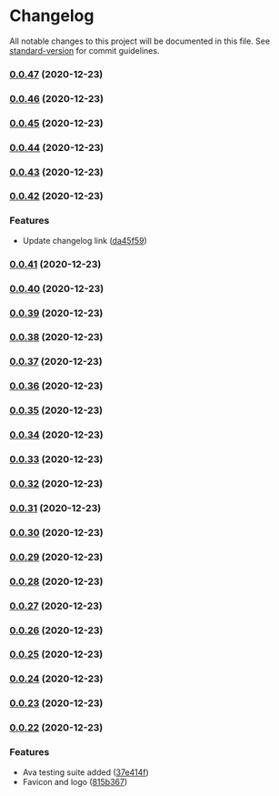 # Changelog

All notable changes to this project will be documented in this file. See [standard-version](https://github.com/conventional-changelog/standard-version) for commit guidelines.

### [0.0.47](https://github.com/primitive-survival/toretto-css/compare/v0.0.46...v0.0.47) (2020-12-23)

### [0.0.46](https://github.com/primitive-survival/toretto-css/compare/v0.0.45...v0.0.46) (2020-12-23)

### [0.0.45](https://github.com/primitive-survival/toretto-css/compare/v0.0.44...v0.0.45) (2020-12-23)

### [0.0.44](https://github.com/primitive-survival/toretto-css/compare/v0.0.43...v0.0.44) (2020-12-23)

### [0.0.43](https://github.com/primitive-survival/toretto-css/compare/v0.0.42...v0.0.43) (2020-12-23)

### [0.0.42](https://github.com/primitive-survival/toretto-css/compare/v0.0.41...v0.0.42) (2020-12-23)


### Features

* Update changelog link ([da45f59](https://github.com/primitive-survival/toretto-css/commit/da45f59afd839c34671d9600e8a2b30a6b6b93f4))

### [0.0.41](https://github.com/primitive-survival/toretto-css/compare/v0.0.40...v0.0.41) (2020-12-23)

### [0.0.40](https://github.com/primitive-survival/toretto-css/compare/v0.0.39...v0.0.40) (2020-12-23)

### [0.0.39](https://github.com/primitive-survival/toretto-css/compare/v0.0.38...v0.0.39) (2020-12-23)

### [0.0.38](https://github.com/primitive-survival/toretto-css/compare/v0.0.37...v0.0.38) (2020-12-23)

### [0.0.37](https://github.com/primitive-survival/toretto-css/compare/v0.0.36...v0.0.37) (2020-12-23)

### [0.0.36](https://github.com/primitive-survival/toretto-css/compare/v0.0.35...v0.0.36) (2020-12-23)

### [0.0.35](https://github.com/primitive-survival/toretto-css/compare/v0.0.34...v0.0.35) (2020-12-23)

### [0.0.34](https://github.com/primitive-survival/toretto-css/compare/v0.0.33...v0.0.34) (2020-12-23)

### [0.0.33](https://github.com/primitive-survival/toretto-css/compare/v0.0.32...v0.0.33) (2020-12-23)

### [0.0.32](https://github.com/primitive-survival/toretto-css/compare/v0.0.31...v0.0.32) (2020-12-23)

### [0.0.31](https://github.com/primitive-survival/toretto-css/compare/v0.0.30...v0.0.31) (2020-12-23)

### [0.0.30](https://github.com/primitive-survival/toretto-css/compare/v0.0.29...v0.0.30) (2020-12-23)

### [0.0.29](https://github.com/primitive-survival/toretto-css/compare/v0.0.28...v0.0.29) (2020-12-23)

### [0.0.28](https://github.com/primitive-survival/toretto-css/compare/v0.0.27...v0.0.28) (2020-12-23)

### [0.0.27](https://github.com/primitive-survival/toretto-css/compare/v0.0.26...v0.0.27) (2020-12-23)

### [0.0.26](https://github.com/primitive-survival/toretto-css/compare/v0.0.25...v0.0.26) (2020-12-23)

### [0.0.25](https://github.com/primitive-survival/toretto-css/compare/v0.0.24...v0.0.25) (2020-12-23)

### [0.0.24](https://github.com/primitive-survival/toretto-css/compare/v0.0.23...v0.0.24) (2020-12-23)

### [0.0.23](https://github.com/primitive-survival/toretto-css/compare/v0.0.22...v0.0.23) (2020-12-23)

### [0.0.22](https://github.com/primitive-survival/toretto-css/compare/v0.0.21...v0.0.22) (2020-12-23)


### Features

* Ava testing suite added ([37e414f](https://github.com/primitive-survival/toretto-css/commit/37e414fbccd759f46e99d8a168cbb5a29c35dee3))
* Favicon and logo ([815b367](https://github.com/primitive-survival/toretto-css/commit/815b3672f6115593aff997feb9cc1e64953bcc45))
